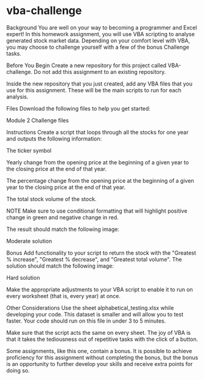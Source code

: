 # vba-challenge

Background
You are well on your way to becoming a programmer and Excel expert! In this homework assignment, you will use VBA scripting to analyse generated stock market data. Depending on your comfort level with VBA, you may choose to challenge yourself with a few of the bonus Challenge tasks.

Before You Begin
Create a new repository for this project called VBA-challenge. Do not add this assignment to an existing repository.

Inside the new repository that you just created, add any VBA files that you use for this assignment. These will be the main scripts to run for each analysis.

Files
Download the following files to help you get started:

Module 2 Challenge files

Instructions
Create a script that loops through all the stocks for one year and outputs the following information:

The ticker symbol

Yearly change from the opening price at the beginning of a given year to the closing price at the end of that year.

The percentage change from the opening price at the beginning of a given year to the closing price at the end of that year.

The total stock volume of the stock.

NOTE
Make sure to use conditional formatting that will highlight positive change in green and negative change in red.

The result should match the following image:

Moderate solution

Bonus
Add functionality to your script to return the stock with the "Greatest % increase", "Greatest % decrease", and "Greatest total volume". The solution should match the following image:

Hard solution

Make the appropriate adjustments to your VBA script to enable it to run on every worksheet (that is, every year) at once.

Other Considerations
Use the sheet alphabetical_testing.xlsx while developing your code. This dataset is smaller and will allow you to test faster. Your code should run on this file in under 3 to 5 minutes.

Make sure that the script acts the same on every sheet. The joy of VBA is that it takes the tediousness out of repetitive tasks with the click of a button.

Some assignments, like this one, contain a bonus. It is possible to achieve proficiency for this assignment without completing the bonus, but the bonus is an opportunity to further develop your skills and receive extra points for doing so.
